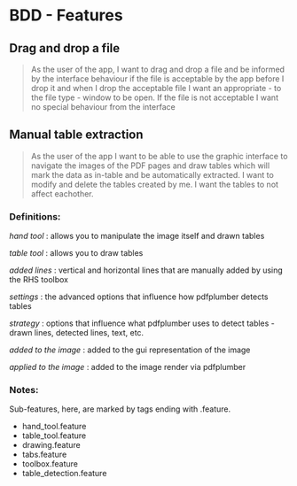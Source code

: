 # BDD - Features
## Drag and drop a file
> As the user of the app,
> I want to drag and drop a file
> and be informed by the interface behaviour if the file is acceptable by the app before I drop it
> and when I drop the acceptable file I want an appropriate - to the file type - window to be open.
> If the file is not acceptable I want no special behaviour from the interface
## Manual table extraction

> As the user of the app
> I want to be able to use the graphic interface to navigate the images of the PDF pages
> and draw tables which will mark the data as in-table and be automatically extracted.
> I want to modify and delete the tables created by me.
> I want the tables to not affect eachother.

### Definitions:
*hand tool* 
: allows you to manipulate the image itself and drawn tables

*table tool*
: allows you to draw tables

*added lines*
: vertical and horizontal lines that are manually added by using the RHS toolbox

*settings*
: the advanced options that influence how pdfplumber detects tables

*strategy*
: options that influence what pdfplumber uses to detect tables - drawn lines, detected lines, text, etc.

*added to the image*
: added to the gui representation of the image

*applied to the image*
: added to the image render via pdfplumber

### Notes:
Sub-features, here, are marked by tags ending with .feature.

- hand_tool.feature
- table_tool.feature
- drawing.feature
- tabs.feature
- toolbox.feature
- table_detection.feature

